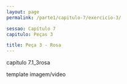 ```yaml
---
layout: page
permalink: /parte1/capitulo-7/exercicio-3/

sessao: Capítulo 7
capitulo: Peças 3

title: Peça 3 - Rosa
---
```


capítulo 7.1_3rosa

template imagem/video
